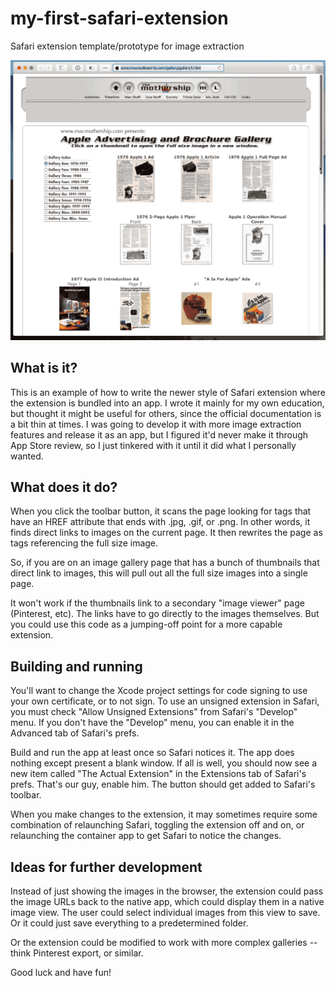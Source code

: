 # my-first-safari-extension
Safari extension template/prototype for image extraction

![Animated GIF of extension in use](demo.gif)

## What is it?

This is an example of how to write the newer style of Safari extension where the extension is bundled into an app.  I wrote it mainly for my own education, but thought it might be useful for others, since the official documentation is a bit thin at times.  I was going to develop it with more image extraction features and release it as an app, but I figured it'd never make it through App Store review, so I just tinkered with it until it did what I personally wanted.

## What does it do?

When you click the toolbar button, it scans the page looking for <A> tags that have an HREF attribute that ends with .jpg, .gif, or .png.  In other words, it finds direct links to images on the current page.  It then rewrites the page as <IMG> tags referencing the full size image.

So, if you are on an image gallery page that has a bunch of thumbnails that direct link to images, this will pull out all the full size images into a single page.

It won't work if the thumbnails link to a secondary "image viewer" page (Pinterest, etc).  The links have to go directly to the images themselves.  But you could use this code as a jumping-off point for a more capable extension.

## Building and running

You'll want to change the Xcode project settings for code signing to use your own certificate, or to not sign.  To use an unsigned extension in Safari, you must check "Allow Unsigned Extensions" from Safari's "Develop" menu.  If you don't have the "Develop" menu, you can enable it in the Advanced tab of Safari's prefs.

Build and run the app at least once so Safari notices it.  The app does nothing except present a blank window.  If all is well, you should now see a new item called "The Actual Extension" in the Extensions tab of Safari's prefs.  That's our guy, enable him.  The button should get added to Safari's toolbar.

When you make changes to the extension, it may sometimes require some combination of relaunching Safari, toggling the extension off and on, or relaunching the container app to get Safari to notice the changes.

## Ideas for further development

Instead of just showing the images in the browser, the extension could pass the image URLs back to the native app, which could display them in a native image view.  The user could select individual images from this view to save.  Or it could just save everything to a predetermined folder.

Or the extension could be modified to work with more complex galleries -- think Pinterest export, or similar.

Good luck and have fun!

